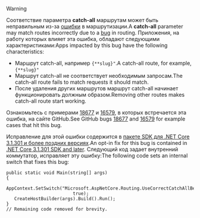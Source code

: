 > [!WARNING]
> <span data-ttu-id="ba00b-101">Соответствие параметра **catch-all** маршрутам может быть неправильным из-за [ошибки](https://github.com/dotnet/aspnetcore/issues/18677) в маршрутизации.</span><span class="sxs-lookup"><span data-stu-id="ba00b-101">A **catch-all** parameter may match routes incorrectly due to a [bug](https://github.com/dotnet/aspnetcore/issues/18677) in routing.</span></span> <span data-ttu-id="ba00b-102">Приложения, на работу которых влияет эта ошибка, обладают следующими характеристиками:</span><span class="sxs-lookup"><span data-stu-id="ba00b-102">Apps impacted by this bug have the following characteristics:</span></span>
>
> * <span data-ttu-id="ba00b-103">Маршрут catch-all, например `{**slug}"`.</span><span class="sxs-lookup"><span data-stu-id="ba00b-103">A catch-all route, for example, `{**slug}"`</span></span>
> * <span data-ttu-id="ba00b-104">Маршрут catch-all не соответствует необходимым запросам.</span><span class="sxs-lookup"><span data-stu-id="ba00b-104">The catch-all route fails to match requests it should match.</span></span>
> * <span data-ttu-id="ba00b-105">После удаления других маршрутов маршрут catch-all начинает функционировать должным образом.</span><span class="sxs-lookup"><span data-stu-id="ba00b-105">Removing other routes makes catch-all route start working.</span></span>
>
> <span data-ttu-id="ba00b-106">Ознакомьтесь с примерами [18677](https://github.com/dotnet/aspnetcore/issues/18677) и [16579](https://github.com/dotnet/aspnetcore/issues/16579), в которых встречается эта ошибка, на сайте GitHub.</span><span class="sxs-lookup"><span data-stu-id="ba00b-106">See GitHub bugs [18677](https://github.com/dotnet/aspnetcore/issues/18677) and [16579](https://github.com/dotnet/aspnetcore/issues/16579) for example cases that hit this bug.</span></span>
>
> <span data-ttu-id="ba00b-107">Исправление для этой ошибки содержится в [пакете SDK для .NET Core 3.1.301 и более поздних версиях](https://dotnet.microsoft.com/download/dotnet-core/3.1).</span><span class="sxs-lookup"><span data-stu-id="ba00b-107">An opt-in fix for this bug is contained in [.NET Core 3.1.301 SDK and later](https://dotnet.microsoft.com/download/dotnet-core/3.1).</span></span> <span data-ttu-id="ba00b-108">Следующий код задает внутренний коммутатор, исправляет эту ошибку:</span><span class="sxs-lookup"><span data-stu-id="ba00b-108">The following code sets an internal switch that fixes this bug:</span></span>
>
>```
>public static void Main(string[] args)
>{
>    AppContext.SetSwitch("Microsoft.AspNetCore.Routing.UseCorrectCatchAllBehavior", 
>                          true);
>    CreateHostBuilder(args).Build().Run();
>}
>// Remaining code removed for brevity.
>```